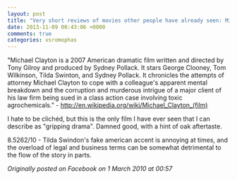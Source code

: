 ```yaml
---
layout: post
title: "Very short reviews of movies other people have already seen: Michael Clayton [2007]"
date: 2013-11-09 00:43:06 +0000
comments: true
categories: vsromophas
---
```


"Michael Clayton is a 2007 American dramatic film written and directed by Tony Gilroy and produced by Sydney Pollack. It stars George Clooney, Tom Wilkinson, Tilda Swinton, and Sydney Pollack. It chronicles the attempts of attorney Michael Clayton to cope with a colleague's apparent mental breakdown and the corruption and murderous intrigue of a major client of his law firm being sued in a class action case involving toxic agrochemicals." - http://en.wikipedia.org/wiki/Michael_Clayton_(film)

I hate to be clichéd, but this is the only film I have ever seen that I can describe as "gripping drama". Damned good, with a hint of oak aftertaste.

8.5262/10 - Tilda Swindon's fake american accent is annoying at times, and the overload of legal and business terms can be somewhat detrimental to the flow of the story in parts.

*Originally posted on Facebook on 1 March 2010 at 00:57*